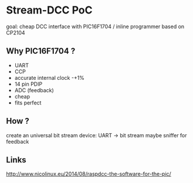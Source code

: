 Stream-DCC PoC
==============

goal: cheap DCC interface with PIC16F1704 / inline programmer based on CP2104

Why PIC16F1704 ?
----------------
- UART
- CCP
- accurate internal clock -+1%
- 14 pin PDIP
- ADC (feedback)
- cheap
- fits perfect

How ?
-----
create an universal bit stream device: UART -> bit stream
maybe sniffer for feedback

Links
-----
http://www.nicolinux.eu/2014/08/raspdcc-the-software-for-the-pic/

